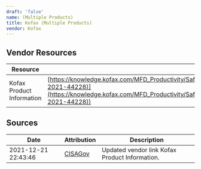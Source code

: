 ```yaml
---
draft: 'false'
name: (Multiple Products)
title: Kofax (Multiple Products)
vendor: Kofax
---
```


## Vendor Resources
| Resource | Link |
| --- | --- |
| Kofax Product Information | [https://knowledge.kofax.com/MFD_Productivity/SafeCom/Product_Information/SafeCom_and_Log4j_vulnerability_(CVE-2021-44228)](https://knowledge.kofax.com/MFD_Productivity/SafeCom/Product_Information/SafeCom_and_Log4j_vulnerability_(CVE-2021-44228)) |



## Sources
| Date | Attribution | Description |
| --- | --- | --- |
| 2021-12-21 22:43:46 | [CISAGov](https://raw.githubusercontent.com/cisagov/log4j-affected-db/develop/README.md) | Updated vendor link Kofax Product Information.  |
